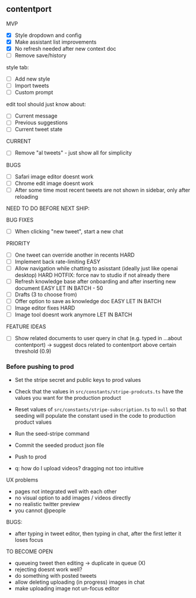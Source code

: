 ## contentport

MVP

- [x] Style dropdown and config
- [x] Make assistant list improvements
- [x] No refresh needed after new context doc
- [ ] Remove save/history

style tab:

- [ ] Add new style
- [ ] Import tweets
- [ ] Custom prompt

edit tool should just know about:

- [ ] Current message
- [ ] Previous suggestions
- [ ] Current tweet state

CURRENT

- [ ] Remove "al tweets" - just show all for simplicity

BUGS

- [ ] Safari image editor doesnt work
- [ ] Chrome edit image doesnt work
- [ ] After some time most recent tweets are not shown in sidebar, only after reloading

NEED TO DO BEFORE NEXT SHIP:

BUG FIXES

- [ ] When clicking "new tweet", start a new chat

PRIORITY

- [ ] One tweet can override another in recents HARD
- [ ] Implement back rate-limiting EASY
- [ ] Allow navigation while chatting to asisstant (ideally just like openai desktop) HARD
      HOTFIX: force nav to studio if not already there
- [ ] Refresh knowledge base after onboarding and after inserting new document EASY
      LET IN BATCH - 50
- [ ] Drafts (3 to choose from)
- [ ] Offer option to save as knowledge doc EASY
      LET IN BATCH
- [ ] Image editor fixes HARD
- [ ] Image tool doesnt work anymore
      LET IN BATCH

FEATURE IDEAS

- [ ] Show related documents to user query in chat (e.g. typed in ...about contentport) -> suggest docs related to contentport above certain threshold (0.9)

### Before pushing to prod

- Set the stripe secret and public keys to prod values
- Check that the values in `src/constants/stripe-prodcuts.ts` have the values you want for the production product
- Reset values of `src/constants/stripe-subscription.ts` to `null` so that seeding will populate the constant used in the code to production product values
- Run the seed-stripe command
- Commit the seeded product json file
- Push to prod




- q: how do I upload videos? dragging not too intuitive



UX problems
- pages not integrated well with each other
- no visual option to add images / videos directly
- no realistic twitter preview
- you cannot @people

BUGS:
- after typing in tweet editor, then typing in chat, after the first letter it loses focus

TO BECOME OPEN
- queueing tweet then editing -> duplicate in queue (X)
- rejecting doesnt work well?
- do something with posted tweets
- allow deleting uploading (in progress) images in chat
- make uploading image not un-focus editor